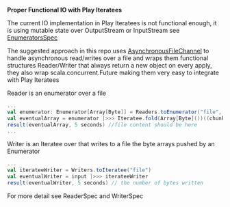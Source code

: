 **Proper Functional IO with Play Iteratees**
 
The current IO implementation in Play Iteratees is not functional enough, it is using mutable state over OutputStream 
or InputStream see [EnumeratorsSpec](https://github.com/playframework/playframework/blob/master/framework/src/iteratees/src/test/scala/play/api/libs/iteratee/EnumeratorsSpec.scala)

The suggested approach in this repo uses [AsynchronousFileChannel](https://docs.oracle.com/javase/8/docs/api/java/nio/channels/AsynchronousFileChannel.html)
to handle asynchronous read/writes over a file and wraps them functional structures Reader/Writer that always return
 a new object on every apply, they also wrap scala.concurrent.Future making them very easy to integrate with Play Iteratees
 
 
 Reader is an enumerator over a file
```scala
...
val enumerator: Enumerator[Array[Byte]] = Readers.toEnumerator("file", 5)
val eventualArray = enumerator |>>> Iteratee.fold(Array[Byte]())((chunk, result) => chunk ++ result)
result(eventualArray, 5 seconds) //file content should be here
...
```

Writer is an Iteratee over that writes to a file the byte arrays pushed by an Enumerator
```scala
...
val iterateeWriter = Writers.toIteratee("file")
val eventualWriter = input |>>> iterateeWriter
result(eventualWriter, 5 seconds) // the number of bytes written
```

For more detail see ReaderSpec and WriterSpec
 
 
 
